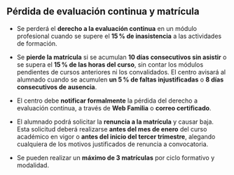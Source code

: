 ## Pérdida de evaluación continua y matrícula 

- Se perderá el **derecho a la evaluación continua** en un módulo profesional cuando se supere el **15 % de inasistencia** a las actividades de formación.

- Se **pierde la matrícula** si se acumulan **10 días consecutivos sin asistir** o se supera el **15 % de las horas del curso**, sin contar los módulos pendientes de cursos anteriores ni los convalidados. El centro avisará al alumnado cuando se acumulen **un 5 % de faltas injustificadas** o **8 días consecutivos de ausencia**.

- El centro debe **notificar formalmente** la pérdida del derecho a evaluación continua, a través de **Web Familia** o **correo certificado**.

- El alumnado podrá solicitar la **renuncia a la matrícula** y causar baja. Esta solicitud deberá realizarse **antes del mes de enero** del curso académico en vigor o **antes del inicio del tercer trimestre**, alegando cualquiera de los motivos justificados de renuncia a convocatoria.

- Se pueden realizar un **máximo de 3 matrículas** por ciclo formativo y modalidad.
